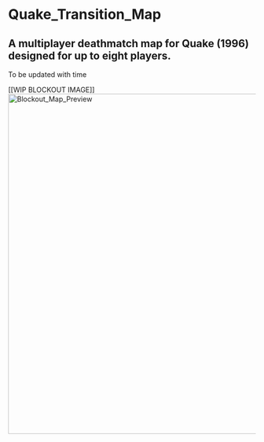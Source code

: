 # Quake_Transition_Map
## A multiplayer deathmatch map for Quake (1996) designed for up to eight players. 

To be updated with time

[[WIP BLOCKOUT IMAGE]] 
<img width="693" alt="Blockout_Map_Preview" src="https://github.com/AlexPuntos/Quake_Transition_Map/assets/116763279/02121d8f-865a-4d60-b830-9d235d4fed7d">
